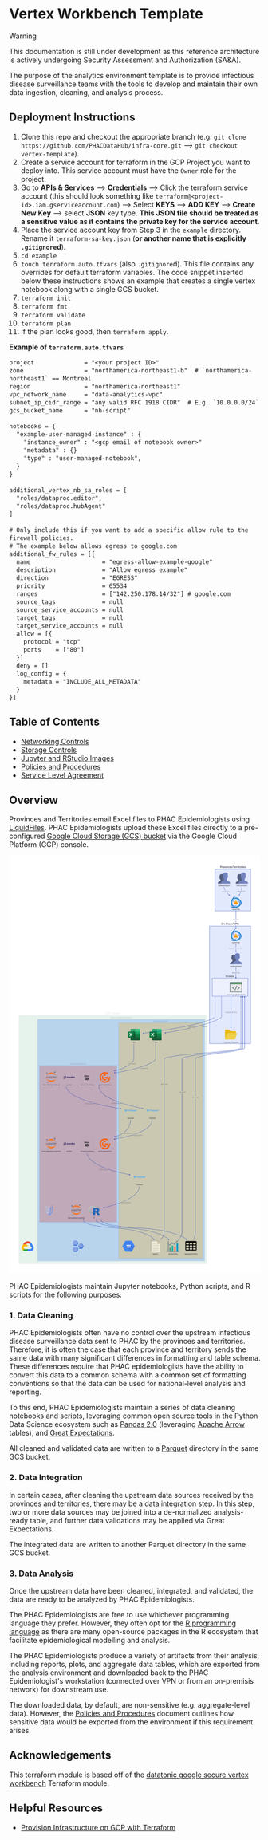 # Vertex Workbench Template

> [!WARNING]
> This documentation is still under development as this reference architecture is actively undergoing Security Assessment and Authorization (SA&A).

The purpose of the analytics environment template is to provide infectious disease surveillance teams with the tools to develop and maintain their own data ingestion, cleaning, and analysis process.

## Deployment Instructions

1. Clone this repo and checkout the appropriate branch (e.g. `git clone https://github.com/PHACDataHub/infra-core.git` --> `git checkout vertex-template`).
2. Create a service account for terraform in the GCP Project you want to deploy into. This service account must have the `Owner` role for the project.
3. Go to **APIs & Services** --> **Credentials** --> Click the terraform service account (this should look something like `terraform@<project-id>.iam.gserviceaccount.com`) --> Select **KEYS** --> **ADD KEY** --> **Create New Key** --> select **JSON** key type. **This JSON file should be treated as a sensitive value as it contains the private key for the service account**.
4. Place the service account key from Step 3 in the `example` directory. Rename it `terraform-sa-key.json` (**or another name that is explicitly `.gitignore`d**).
5. `cd example`
6. `touch terraform.auto.tfvars` (also `.gitignore`d). This file contains any overrides for default terraform variables. The code snippet inserted below these instructions shows an example that creates a single vertex notebook along with a single GCS bucket.
7. `terraform init`
8. `terraform fmt`
9. `terraform validate`
10. `terraform plan`
11. If the plan looks good, then `terraform apply`.

**Example of `terraform.auto.tfvars`**

```hcl
project              = "<your project ID>"
zone                 = "northamerica-northeast1-b"  # `northamerica-northeast1` == Montreal
region               = "northamerica-northeast1"
vpc_network_name     = "data-analytics-vpc"
subnet_ip_cidr_range = "any valid RFC 1918 CIDR"  # E.g. `10.0.0.0/24`
gcs_bucket_name      = "nb-script"

notebooks = {
  "example-user-managed-instance" : {
    "instance_owner" : "<gcp email of notebook owner>"
    "metadata" : {}
    "type" : "user-managed-notebook",
  }
}

additional_vertex_nb_sa_roles = [
  "roles/dataproc.editor",
  "roles/dataproc.hubAgent"
]

# Only include this if you want to add a specific allow rule to the firewall policies.
# The example below allows egress to google.com
additional_fw_rules = [{
  name                    = "egress-allow-example-google"
  description             = "Allow egress example"
  direction               = "EGRESS"
  priority                = 65534
  ranges                  = ["142.250.178.14/32"] # google.com
  source_tags             = null
  source_service_accounts = null
  target_tags             = null
  target_service_accounts = null
  allow = [{
    protocol = "tcp"
    ports    = ["80"]
  }]
  deny = []
  log_config = {
    metadata = "INCLUDE_ALL_METADATA"
  }
}]
```

## Table of Contents

- [Networking Controls](./docs/network.md)
- [Storage Controls](./docs/bucket.md)
- [Jupyter and RStudio Images](./docs/jupyter-and-rstudio.md)
- [Policies and Procedures](./docs/policies-and-procedures.md)
- [Service Level Agreement](./docs/sla.md)

## Overview

Provinces and Territories email Excel files to PHAC Epidemiologists using [LiquidFiles](https://docs.liquidfiles.com/userguide.html). PHAC Epidemiologists upload these Excel files directly to a pre-configured [Google Cloud Storage (GCS) bucket](https://cloud.google.com/storage/docs/json_api/v1/buckets) via the Google Cloud Platform (GCP) console.

![analytics environment overview](./docs/diagrams/overview.svg)

PHAC Epidemiologists maintain Jupyter notebooks, Python scripts, and R scripts for the following purposes:

### 1. Data Cleaning

PHAC Epidemiologists often have no control over the upstream infectious disease surveillance data sent to PHAC by the provinces and territories. Therefore, it is often the case that each province and territory sends the same data with many significant differences in formatting and table schema. These differences require that PHAC epidemiologists have the ability to convert this data to a common schema with a common set of formatting conventions so that the data can be used for national-level analysis and reporting.

To this end, PHAC Epidemiologists maintain a series of data cleaning notebooks and scripts, leveraging common open source tools in the Python Data Science ecosystem such as [Pandas 2.0](https://pandas.pydata.org/docs/dev/whatsnew/v2.0.0.html) (leveraging [Apache Arrow](https://arrow.apache.org/) tables), and [Great Expectations](https://docs.greatexpectations.io/docs/).

All cleaned and validated data are written to a [Parquet](https://parquet.apache.org/) directory in the same GCS bucket.

### 2. Data Integration

In certain cases, after cleaning the upstream data sources received by the provinces and territories, there may be a data integration step. In this step, two or more data sources may be joined into a de-normalized analysis-ready table, and further data validations may be applied via Great Expectations.

The integrated data are written to another Parquet directory in the same GCS bucket.

### 3. Data Analysis

Once the upstream data have been cleaned, integrated, and validated, the data are ready to be analyzed by PHAC Epidemiologists.

The PHAC Epidemiologists are free to use whichever programming language they prefer. However, they often opt for the [R programming language](https://www.r-project.org/about.html) as there are many open-source packages in the R ecosystem that facilitate epidemiological modelling and analysis.

The PHAC Epidemiologists produce a variety of artifacts from their analysis, including reports, plots, and aggregate data tables, which are exported from the analysis environment and downloaded back to the PHAC Epidemiologist's workstation (connected over VPN or from an on-premisis network) for downstream use.

The downloaded data, by default, are non-sensitive (e.g. aggregate-level data). However, the [Policies and Procedures](./docs/policies-and-procedures.md) document outlines how sensitive data would be exported from the environment if this requirement arises.

## Acknowledgements

This terraform module is based off of the [datatonic google secure vertex workbench](https://github.com/teamdatatonic/terraform-google-secure-vertex-workbench/tree/main) Terraform module.

## Helpful Resources

- [Provision Infrastructure on GCP with Terraform](https://developer.hashicorp.com/terraform/tutorials/gcp-get-started/google-cloud-platform-build)
